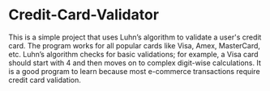 # Credit-Card-Validator

This is a simple project that uses Luhn’s algorithm to validate a user's credit card. The program works for all popular cards like Visa, Amex, MasterCard, etc. Luhn’s algorithm checks for basic validations; for example, a Visa card should start with 4 and then moves on to complex digit-wise calculations. It is a good program to learn because most e-commerce transactions require credit card validation.
